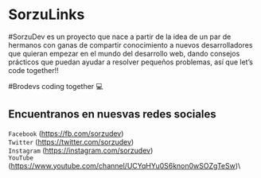 # SorzuLinks

#SorzuDev es un proyecto que nace a partir de la idea de un par de hermanos con ganas de compartir conocimiento a nuevos desarrolladores que quieran empezar en el mundo del desarrollo web, dando consejos prácticos que puedan ayudar a resolver pequeños problemas, así que let’s code together!!

#Brodevs coding together 💻

## Encuentranos en nuesvas redes sociales

`Facebook` (https://fb.com/sorzudev)\
`Twitter` (https://twitter.com/sorzudev)\
`Instagram` (https://instagram.com/sorzudev)\
`YouTube` (https://www.youtube.com/channel/UCYqHYu0S6knon0wSOZgTeSw)\
